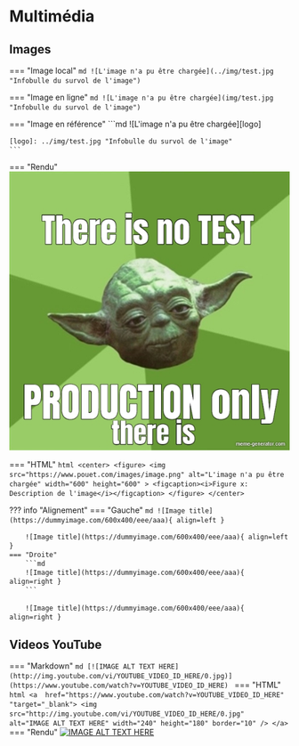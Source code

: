 # Multimédia


## Images

=== "Image local"
    ```md
    ![L'image n'a pu être chargée](../img/test.jpg "Infobulle du survol de l'image")
    ```

=== "Image en ligne"
    ```md
    ![L'image n'a pu être chargée](img/test.jpg "Infobulle du survol de l'image")
    ```

=== "Image en référence"
    ```md
    ![L'image n'a pu être chargée][logo]

    [logo]: ../img/test.jpg "Infobulle du survol de l'image"
    ```

=== "Rendu"
    ![L'image n'a pu être chargée](../img/test.jpg "Infobulle du survol de l'image")

=== "HTML"
    ```html
    <center>
        <figure>
            <img
                src="https://www.pouet.com/images/image.png"
                alt="L'image n'a pu être chargée"
                width="600"
                height="600"
            >
            <figcaption><i>Figure x: Description de l'image</i></figcaption>
        </figure>
    </center>
    ```

??? info "Alignement"
    === "Gauche"
        ```md
        ![Image title](https://dummyimage.com/600x400/eee/aaa){ align=left }
        ```

        ![Image title](https://dummyimage.com/600x400/eee/aaa){ align=left }
    === "Droite"
        ```md
        ![Image title](https://dummyimage.com/600x400/eee/aaa){ align=right }
        ```

        ![Image title](https://dummyimage.com/600x400/eee/aaa){ align=right }    



## Videos YouTube
    
=== "Markdown"
    ```md
    [![IMAGE ALT TEXT HERE](http://img.youtube.com/vi/YOUTUBE_VIDEO_ID_HERE/0.jpg)](https://www.youtube.com/watch?v=YOUTUBE_VIDEO_ID_HERE)
    ```
=== "HTML"
    ```html
    <a 
        href="https://www.youtube.com/watch?v=YOUTUBE_VIDEO_ID_HERE"
        "target="_blank">
            <img src="http://img.youtube.com/vi/YOUTUBE_VIDEO_ID_HERE/0.jpg" 
            alt="IMAGE ALT TEXT HERE"
            width="240"
            height="180"
            border="10"
            />
    </a>
    ```
=== "Rendu"
    [![IMAGE ALT TEXT HERE](http://img.youtube.com/vi/dQw4w9WgXcQ/0.jpg)](https://www.youtube.com/watch?v=dQw4w9WgXcQ)
